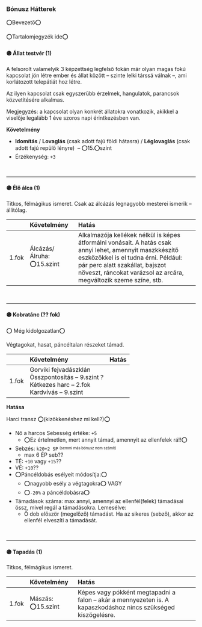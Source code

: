 ### Bónusz Hátterek

<!-- tag: bonusz__hatter -->

⭕Bevezető⭕

⭕Tartalomjegyzék ide⭕

#### 🟣 Állat testvér (1)

A felsorolt valamelyik 3 képzettség legfelső fokán már olyan magas fokú kapcsolat jön létre ember és állat között – szinte lelki társsá válnak –, ami korlátozott telepátiát hoz létre.

Az ilyen kapcsolat csak egyszerűbb érzelmek, hangulatok, parancsok közvetítésére alkalmas.

Megjegyzés: a kapcsolat olyan konkrét állatokra vonatkozik, akikkel a viselője legalább 1 éve szoros napi érintkezésben van.

**Követelmény**

- **Idomítás** / **Lovaglás** (csak adott fajú földi hátasra) / **Léglovaglás** (csak adott fajú repülő lényre) &nbsp;–&nbsp;⭕15.⭕szint<br />
- Érzékenység: `+3`

<br />

---
#### 🟣 Élő álca (1)

Titkos, félmágikus ismeret. Csak az álcázás legnagyobb mesterei ismerik – állítólag.

| |  Követelmény | Hatás  |   |
| :----------- | :----------- | :----------- | :----------- |
| 1.fok | Álcázás/Álruha: ⭕15.szint | Alkalmazója kellékek nélkül is képes átformálni vonásait. A hatás csak annyi lehet, amennyit maszkkészítő eszközökkel is el tudna érni. Például: pár perc alatt szakállat, bajszot növeszt, ráncokat varázsol az arcára, megváltozik szeme színe, stb. |

<br />

---
#### 🟣 Kobratánc (?? fok)

⭕ Még kidolgozatlan⭕

Végtagokat, hasat, páncéltalan részeket támad.

| |  Követelmény | Hatás  |
| :----------- | :----------- | :----------- |
| 1.fok | Gorviki fejvadászklán<br />Összpontosítás&nbsp;–&nbsp;9.szint&nbsp;?<br />Kétkezes harc&nbsp;–&nbsp;2.fok<br />Kardvívás&nbsp;–&nbsp;9.szint |

**Hatása**

Harci transz ⭕(kizökkenéshez mi kell?)⭕
- Nő a harcos Sebesség értéke: `+5`
  - ⭕Ez értelmetlen, mert annyit támad, amennyit az ellenfelek rá!!⭕
- Sebzés: `k20+2 SP` <sup><sub>(semmi más bónusz nem számít)</sup></sub>
  - max 6 ÉP seb??
- TÉ: `+10` vagy `+15`??
- VÉ: `+10`??
- ⭕Páncéldobás esélyeit módosítja:⭕
  - ⭕nagyobb esély a végtagokra⭕  VAGY
  - ⭕`-20%` a páncéldobásra⭕
- Támadások száma: max annyi, amennyi az ellenfél(felek) támadásai össz, mivel regál a támadásokra. Lemesélve:
  - Ő dob először (megelőző) támadást. Ha az sikeres (sebző), akkor az ellenfél elveszíti a támadását.


<br />

---
#### 🟣 Tapadás (1)

Titkos, félmágikus ismeret.

| |  Követelmény | Hatás  |   |
| :----------- | :----------- | :----------- | :----------- |
| 1.fok | Mászás: ⭕15.szint | Képes vagy pókként megtapadni a falon – akár a mennyezeten is. A kapaszkodáshoz nincs szükséged kiszögelésre. |

<br />
